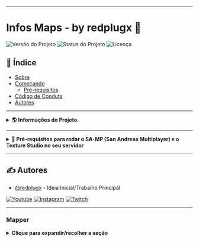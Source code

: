 





---
# Infos Maps - by redplugx 🔌

![Versão do Projeto](https://img.shields.io/badge/version-1.0.0-blue.svg?cacheSeconds=2592000)
![Status do Projeto](https://img.shields.io/badge/status-active-success.svg)
![Licença](https://img.shields.io/badge/license-MIT-blue.svg)

## 📝 Índice

- [Sobre](#-informações-do-projeto)
- [Começando](#começando)
  - [Pré-requisitos](#-informações-do-projeto)
- [Código de Conduta](#-código-de-conduta)
- [Autores](#%EF%B8%8F-autores)
---


<details>
<summary><b>🌎 Informações do Projeto.</b></summary>

\
Este projeto foi desenvolvido como uma ferramenta abrangente destinada a facilitar e otimizar o processo de criação de mapas dentro do universo do San Andreas Multiplayer (SA-MP). Ao reconhecer a complexidade e o detalhamento envolvidos na construção de mapas personalizados, percebemos a necessidade de uma solução centralizada que pudesse servir tanto a novatos quanto a veteranos na comunidade de mapeamento.

**Objetivos Principais:**

- **📚 Centralização de Recursos:** Prover um único ponto de acesso para uma vasta gama de recursos necessários para a criação de mapas, como IDs de objetos, texturas disponíveis, e uma biblioteca de comandos úteis.
- **🔍 Facilitar o Acesso à Informação:** Simplificar o processo de busca por informações específicas, economizando tempo e energia para os criadores de mapas, que, de outra forma, teriam que procurar em múltiplos locais ou manter suas próprias listas de recursos.
- **🎨 Promover a Criatividade e Inovação:** Ao disponibilizar uma ampla variedade de recursos de maneira organizada, encorajamos os usuários a explorar novas ideias e conceitos em seus projetos de mapeamento, empurrando os limites da criatividade dentro do SA-MP.

**Funcionalidades:**

- **📖 Biblioteca Abrangente:** Contém uma extensa coleção de IDs de objetos, categorizada por tipos e usos, facilitando aos usuários encontrar o objeto perfeito para qualquer situação.
- **🖌️ Guia de Texturas:** Oferece uma visão detalhada das texturas disponíveis, permitindo aos criadores de mapas escolher com precisão as texturas que melhor se adaptam ao ambiente que desejam criar.
- **🛠️ Repositório de Comandos:** Uma compilação de comandos úteis no SA-MP, incluindo descrições e exemplos de uso, projetada para auxiliar tanto os iniciantes quanto os usuários avançados.

**Por Que Foi Criado:**

A inspiração para este projeto nasceu da própria comunidade de mapeadores do SA-MP, que frequentemente enfrentava desafios ao tentar localizar recursos dispersos e informações fragmentadas. Ao consolidar esses recursos em uma plataforma intuitiva e de fácil acesso, nosso objetivo é não apenas melhorar a eficiência do processo de criação de mapas, mas também incentivar mais pessoas a participarem dessa atividade criativa, enriquecendo assim a comunidade SA-MP com novos e excitantes mapas.
</details>

---
<details>
<summary><b>🚀 Pré-requisitos para rodar o SA-MP (San Andreas Multiplayer) e o Texture Studio no seu servidor</b></summary>

>Para garantir que tudo funcione corretamente, siga estes passos:

1. 🖥️ **Instalar o San Andreas Multiplayer (SA-MP) no Servidor:**
   - **Servidor Dedicado ou VPS:** Tenha um servidor dedicado ou VPS com Linux ou Windows. Verifique os recursos necessários (CPU, RAM, espaço em disco).
   - 📦 **SA-MP Server:** Baixe o pacote do servidor SA-MP do [site oficial](http://www.sa-mp.com/download.php). Escolha a versão para o seu sistema operacional.
   - ⚙️ **Configuração:** Extraia o pacote e configure o `server.cfg` com as definições desejadas (porta, nome do servidor, senha, etc.).

2. 🎨 **Instalar o Texture Studio:**
   - **Baixar o Texture Studio:** Encontre o Texture Studio em fóruns relacionados ao SA-MP, como o fórum oficial.
   - 📂 **Instalação:** Copie os arquivos do Texture Studio para a pasta de scripts do servidor SA-MP (`filterscripts` ou `gamemodes`).
   - 🔧 **Configuração no server.cfg:** Adicione o Texture Studio na linha de `filterscripts` ou `gamemode0` no `server.cfg`.

3. 🔌 **Dependências e Plugins:**
   - Verifique a necessidade de plugins adicionais para funcionalidades específicas do Texture Studio. Instale e configure conforme necessário.

4. 🧪 **Teste o Servidor:**
   - Inicie o servidor e faça testes para assegurar o funcionamento do SA-MP e do Texture Studio.

5. 📚 **Documentação e Suporte:**
   - Consulte a documentação oficial e os fóruns da comunidade SA-MP para suporte e informações adicionais.

Lembre-se de seguir todas as orientações legais e de licenciamento ao usar software de terceiros em seu servidor.

</details>

---
## ✍️ Autores

- [@redplugx](https://github.com/redplugx) - Ideia Inicial/Trabalho Principal

[![Youtube](https://img.shields.io/badge/YouTube-FF0000?style=for-the-badge&logo=youtube&logoColor=white)](https://www.youtube.com/channel/UCGVlR0tU_k52tiLikH7PF_Q)
[![Instagram](https://img.shields.io/badge/Instagram-E4405F?style=for-the-badge&logo=instagram&logoColor=white)](https://instagram.com/redplugx)
[![Twitch](https://img.shields.io/badge/Twitch-9146FF?style=for-the-badge&logo=twitch&logoColor=white)](https://twitch.tv/redplugx)

---


### Mapper

<details>
<summary><b>Clique para expandir/recolher a seção</b></summary>


<details>
<summary><b>Texture Studio</b></summary>

## Wikipedia

[Wiki - Texture Studio](https://github.com/Crayder/Texture-Studio/wiki)

</details>


<details>
<summary><b>IDS</b></summary>

___

<details><summary><b>OBJECTS</b></summary><summary>

#### Objetos
</details>

<details><summary><b>root</b></summary><summary>

<details><summary><b>root</b></summary><summary>
oi
</details>

<details><summary><b>root</b></summary><summary>
oi
</details>

<details><summary><b>root</b></summary><summary>
oi
</details>

<details><summary><b>root</b></summary><summary>
oi
</details>


</details>
</details>


<details>
<summary><b>TEXTO 3</b></summary>

###### texto
</details>



